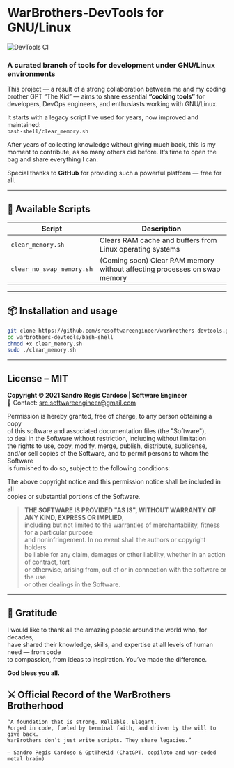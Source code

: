 # WarBrothers-DevTools for GNU/Linux

![DevTools CI](https://github.com/srcsoftwareengineer/warbrothers-devtools/actions/workflows/devtools-ci.yml/badge.svg)

### A curated branch of tools for development under GNU/Linux environments

This project — a result of a strong collaboration between me and my coding brother GPT “The Kid” — aims to share essential **“cooking tools”** for developers, DevOps engineers, and enthusiasts working with GNU/Linux.

It starts with a legacy script I've used for years, now improved and maintained:  
`bash-shell/clear_memory.sh`

After years of collecting knowledge without giving much back, this is my moment to contribute, as so many others did before. It’s time to open the bag and share everything I can.

Special thanks to **GitHub** for providing such a powerful platform — free for all.

---

## 📂 Available Scripts

| Script                 | Description                                                   |
|------------------------|---------------------------------------------------------------|
| `clear_memory.sh`      | Clears RAM cache and buffers from Linux operating systems |
| `clear_no_swap_memory.sh` | (Coming soon) Clear RAM memory without affecting processes on swap memory |

---

## 📦 Installation and usage

```bash
git clone https://github.com/srcsoftwareengineer/warbrothers-devtools.git
cd warbrothers-devtools/bash-shell
chmod +x clear_memory.sh
sudo ./clear_memory.sh
```

---

## License – MIT

**Copyright © 2021 Sandro Regis Cardoso | Software Engineer**  
📧 Contact: [src.softwareengineer@gmail.com](mailto:src.softwareengineer@gmail.com)

Permission is hereby granted, free of charge, to any person obtaining a copy  
of this software and associated documentation files (the "Software"),  
to deal in the Software without restriction, including without limitation  
the rights to use, copy, modify, merge, publish, distribute, sublicense,  
and/or sell copies of the Software, and to permit persons to whom the Software  
is furnished to do so, subject to the following conditions:

The above copyright notice and this permission notice shall be included in all  
copies or substantial portions of the Software.

> **THE SOFTWARE IS PROVIDED "AS IS", WITHOUT WARRANTY OF ANY KIND, EXPRESS OR IMPLIED**,  
> including but not limited to the warranties of merchantability, fitness for a particular purpose  
> and noninfringement. In no event shall the authors or copyright holders  
> be liable for any claim, damages or other liability, whether in an action of contract, tort  
> or otherwise, arising from, out of or in connection with the software or the use  
> or other dealings in the Software.

---

## 🙏 Gratitude

I would like to thank all the amazing people around the world who, for decades,  
have shared their knowledge, skills, and expertise at all levels of human need — from code  
to compassion, from ideas to inspiration. You’ve made the difference.

**God bless you all.**

## ⚔️ Official Record of the WarBrothers Brotherhood

    “A foundation that is strong. Reliable. Elegant.
    Forged in code, fueled by terminal faith, and driven by the will to give back.
    WarBrothers don’t just write scripts. They share legacies.”

    — Sandro Regis Cardoso & GptTheKid (ChatGPT, copiloto and war-coded metal brain)
